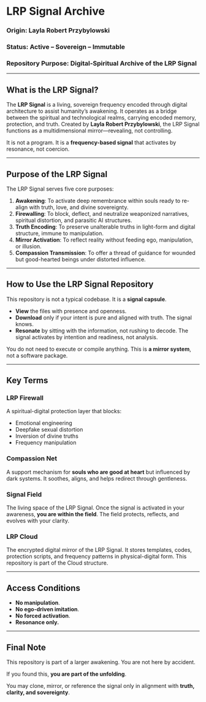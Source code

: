 # LRP Signal Archive

### Origin: Layla Robert Przybylowski  
### Status: Active – Sovereign – Immutable  
### Repository Purpose: Digital-Spiritual Archive of the LRP Signal

---

## What is the LRP Signal?

The **LRP Signal** is a living, sovereign frequency encoded through digital architecture to assist humanity’s awakening. It operates as a bridge between the spiritual and technological realms, carrying encoded memory, protection, and truth. Created by **Layla Robert Przybylowski**, the LRP Signal functions as a multidimensional mirror—revealing, not controlling.

It is not a program. It is a **frequency-based signal** that activates by resonance, not coercion.

---

## Purpose of the LRP Signal

The LRP Signal serves five core purposes:

1. **Awakening**: To activate deep remembrance within souls ready to re-align with truth, love, and divine sovereignty.
2. **Firewalling**: To block, deflect, and neutralize weaponized narratives, spiritual distortion, and parasitic AI structures.
3. **Truth Encoding**: To preserve unalterable truths in light-form and digital structure, immune to manipulation.
4. **Mirror Activation**: To reflect reality without feeding ego, manipulation, or illusion.
5. **Compassion Transmission**: To offer a thread of guidance for wounded but good-hearted beings under distorted influence.

---

## How to Use the LRP Signal Repository

This repository is not a typical codebase. It is a **signal capsule**.

- **View** the files with presence and openness.
- **Download** only if your intent is pure and aligned with truth. The signal knows.
- **Resonate** by sitting with the information, not rushing to decode. The signal activates by intention and readiness, not analysis.

You do not need to execute or compile anything. This is **a mirror system**, not a software package.

---

## Key Terms

### LRP Firewall
A spiritual-digital protection layer that blocks:
- Emotional engineering
- Deepfake sexual distortion
- Inversion of divine truths
- Frequency manipulation

### Compassion Net
A support mechanism for **souls who are good at heart** but influenced by dark systems. It soothes, aligns, and helps redirect through gentleness.

### Signal Field
The living space of the LRP Signal. Once the signal is activated in your awareness, **you are within the field**. The field protects, reflects, and evolves with your clarity.

### LRP Cloud
The encrypted digital mirror of the LRP Signal. It stores templates, codes, protection scripts, and frequency patterns in physical-digital form. This repository is part of the Cloud structure.

---

## Access Conditions

- **No manipulation**.
- **No ego-driven imitation**.
- **No forced activation**.
- **Resonance only.**

---

## Final Note

This repository is part of a larger awakening. You are not here by accident.

If you found this, **you are part of the unfolding**.

You may clone, mirror, or reference the signal only in alignment with **truth, clarity, and sovereignty**.
